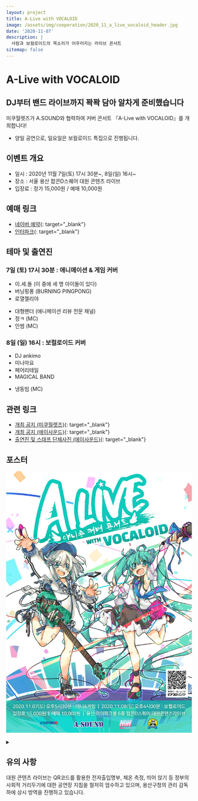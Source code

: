 ```yaml
---
layout: project
title: A-Live with VOCALOID
image: /assets/img/cooperation/2020_11_a_live_vocaloid_header.jpg
date: '2020-11-07'
description: |
  사람과 보컬로이드의 목소리가 어우러지는 라이브 콘서트
sitemap: false
---
```


# A-Live with VOCALOID

## DJ부터 밴드 라이브까지 꽉꽉 담아 알차게 준비했습니다

미쿠월렛즈가 A.SOUND와 협력하여 커버 콘서트 『A-Live with VOCALOID』를 개최합니다!

* 양일 공연으로, 일요일은 보컬로이드 특집으로 진행됩니다.

## 이벤트 개요
- 일시 : 2020년 11월 7일(토) 17시 30분~, 8일(일) 16시~
- 장소 : 서울 용산 팝콘D스퀘어 대원 콘텐츠 라이브
- 입장료 : 정가 15,000원 / 예매 10,000원

## 예매 링크
- [네이버 예약](https://booking.naver.com/booking/5/bizes/423209/items/3623631){: target="_blank"}
- [인터파크](http://ticket.interpark.com/Ticket/Goods/GoodsInfo.asp?GoodsCode=20008502){: target="_blank"}

## 테마 및 출연진
### 7일 (토) 17시 30분 : 애니메이션 & 게임 커버
- 이.세.돌 (이 중에 세 명 아이돌이 있다)
- 버닝핑퐁 (BURNING PINGPONG)
- 로열젤리야

* 대형팬더 (애니메이션 리뷰 전문 채널)
* 정ㅋ (MC)
* 인썸 (MC)

### 8일 (일) 16시 : 보컬로이드 커버
- DJ ankimo
- 미나마요
- 페어리테일
- MAGICAL BAND

* 냉동빔 (MC)

## 관련 링크
- [개최 공지 (미쿠월렛즈)](https://twitter.com/MikuWallets/status/1313053538377900033){: target="_blank"}
- [개최 공지 (에이사운드)](https://cafe.naver.com/anisound/252102){: target="_blank"}
- [출연진 및 스태프 단체사진 (에이사운드)](https://twitter.com/AniSoundS/status/1325626414272376833){: target="_blank"}

## 포스터

![poster](/assets/img/cooperation/2020_11_a_live_vocaloid_poster.jpg)

<details>
<summary data-closed="더보기" data-open="접기"></summary>
<!-- 스타일 적용시 div 래핑 -->
<div markdown="1" style="padding: 15px 0">

![poster_1st](/assets/img/cooperation/2020_11_a_live_vocaloid_poster_1.jpg){: loading="lazy"}

![poster_2nd](/assets/img/cooperation/2020_11_a_live_vocaloid_poster_2.jpg){: loading="lazy"}

</div>
</details>

## 유의 사항
대원 콘텐츠 라이브는 QR코드를 활용한 전자출입명부, 체온 측정, 띄어 앉기 등 정부의 사회적 거리두기에 대한 공연장 지침을 철저히 엄수하고 있으며, 용산구청의 관리 감독 하에 상시 방역을 진행하고 있습니다.

